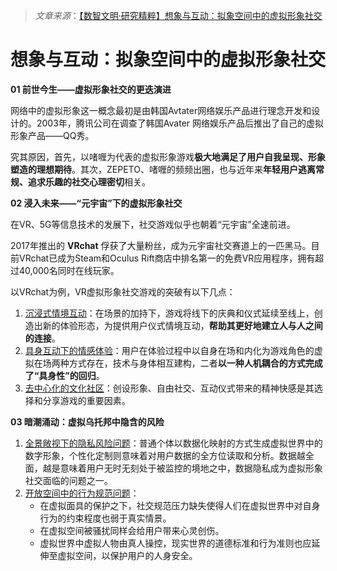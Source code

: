 > *文章来源*：[【数智文明·研究精粹】想象与互动：拟象空间中的虚拟形象社交](https://mp.weixin.qq.com/s/dnb4PRo_q3mf1THr2-IKdw)

# 想象与互动：拟象空间中的虚拟形象社交

**01 前世今生——虚拟形象社交的更迭演进**

网络中的虚拟形象这一概念最初是由韩国Avtater网络娱乐产品进行理念开发和设计的。2003年，腾讯公司在调查了韩国Avater 网络娱乐产品后推出了自己的虚拟形象产品——QQ秀。

究其原因，首先，以啫喱为代表的虚拟形象游戏**极大地满足了用户自我呈现、形象塑造的理想期待**。其次，ZEPETO、啫喱的频频出圈，也与近年来**年轻用户逃离常规、追求乐趣的社交心理密切**相关。



**02 浸入未来——“元宇宙”下的虚拟形象社交**

在VR、5G等信息技术的发展下，社交游戏似乎也朝着“元宇宙”全速前进。

2017年推出的 **VRchat** 俘获了大量粉丝，成为元宇宙社交赛道上的一匹黑马。目前VRchat已成为Steam和Oculus Rift商店中排名第一的免费VR应用程序，拥有超过40,000名同时在线玩家。

以VRchat为例，VR虚拟形象社交游戏的突破有以下几点：

1. <u>沉浸式情境互动</u>：在场景的加持下，游戏将线下的庆典和仪式延续至线上，创造出新的体验形态，为提供用户仪式情境互动，**帮助其更好地建立人与人之间的连接**。
2. <u>具身互动下的情感体验</u>：用户在体验过程中以自身在场和内化为游戏角色的虚拟在场两种方式存在，技术与身体相互建构，二者**以一种人机耦合的方式完成了“具身性”的回归**。
3. <u>去中心化的文化社区</u>：创设形象、自由社交、互动仪式带来的精神快感是其选择和分享游戏的重要因素。



**03 暗潮涌动：虚拟乌托邦中隐含的风险**

1. <u>全景敞视下的隐私风险问题</u>：普通个体以数据化映射的方式生成虚拟世界中的数字形象，个性化定制则意味着对用户数据的全方位读取和分析。数据越全面，越是意味着用户无时无刻处于被监控的境地之中，数据隐私成为虚拟形象社交面临的问题之一。
2. <u>开放空间中的行为规范问题</u>：
   - 在虚拟面具的保护之下，社交规范压力缺失使得人们在虚拟世界中对自身行为的约束程度也弱于真实情景。
   - 在虚拟空间被骚扰同样会给用户带来心灵创伤。
   - 虚拟世界中虚拟人物由真人操控，现实世界的道德标准和行为准则也应延伸至虚拟空间，以保护用户的人身安全。